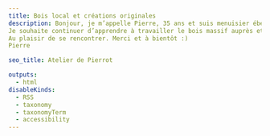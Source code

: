 ```yaml
---
title: Bois local et créations originales
description: Bonjour, je m’appelle Pierre, 35 ans et suis menuisier ébéniste depuis peu. 
Je souhaite continuer d’apprendre à travailler le bois massif auprès et développer ma passion pour le savoir-faire des charrons.
Au plaisir de se rencontrer. Merci et à bientôt :)
Pierre

seo_title: Atelier de Pierrot

outputs:
  - html
disableKinds:
  - RSS
  - taxonomy
  - taxonomyTerm
  - accessibility
---
```


